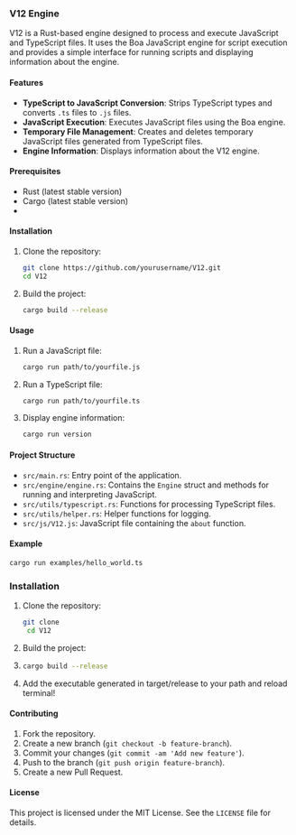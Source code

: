 ### V12 Engine

V12 is a Rust-based engine designed to process and execute JavaScript and TypeScript files. It uses the Boa JavaScript engine for script execution and provides a simple interface for running scripts and displaying information about the engine.

#### Features
- **TypeScript to JavaScript Conversion**: Strips TypeScript types and converts `.ts` files to `.js` files.
- **JavaScript Execution**: Executes JavaScript files using the Boa engine.
- **Temporary File Management**: Creates and deletes temporary JavaScript files generated from TypeScript files.
- **Engine Information**: Displays information about the V12 engine.

#### Prerequisites
- Rust (latest stable version)
- Cargo (latest stable version)
- 
#### Installation
1. Clone the repository:
   ```sh
   git clone https://github.com/yourusername/V12.git
   cd V12
   ```

2. Build the project:
   ```sh
   cargo build --release
   ```

#### Usage
1. Run a JavaScript file:
   ```sh
   cargo run path/to/yourfile.js
   ```

2. Run a TypeScript file:
   ```sh
   cargo run path/to/yourfile.ts
   ```

3. Display engine information:
   ```sh
   cargo run version
   ```

#### Project Structure
- `src/main.rs`: Entry point of the application.
- `src/engine/engine.rs`: Contains the `Engine` struct and methods for running and interpreting JavaScript.
- `src/utils/typescript.rs`: Functions for processing TypeScript files.
- `src/utils/helper.rs`: Helper functions for logging.
- `src/js/V12.js`: JavaScript file containing the `about` function.

#### Example
```sh
cargo run examples/hello_world.ts
```

### Installation
1. Clone the repository:
   ```sh
   git clone
    cd V12
    ```
2. Build the project:
3. ```sh
   cargo build --release
   ```
4. Add the executable generated in target/release to your path and reload terminal!

#### Contributing
1. Fork the repository.
2. Create a new branch (`git checkout -b feature-branch`).
3. Commit your changes (`git commit -am 'Add new feature'`).
4. Push to the branch (`git push origin feature-branch`).
5. Create a new Pull Request.

#### License
This project is licensed under the MIT License. See the `LICENSE` file for details.